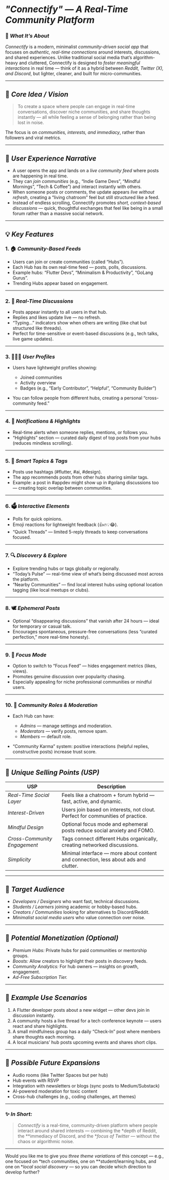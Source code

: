 # *"Connectify" — A Real-Time Community Platform*

### 💭 *What It’s About*

*Connectify* is a modern, minimalist *community-driven social app* that focuses on *authentic, real-time connections* around interests, discussions, and shared experiences.
Unlike traditional social media that’s algorithm-heavy and cluttered, Connectify is designed to *foster meaningful interactions* in real time — think of it as a hybrid between *Reddit, Twitter (X), and Discord*, but lighter, cleaner, and built for micro-communities.

---

## 🎯 *Core Idea / Vision*

> To create a space where people can engage in real-time conversations, discover niche communities, and share thoughts instantly — all while feeling a sense of belonging rather than being lost in noise.

The focus is on *communities, interests, and immediacy*, rather than followers and viral metrics.

---

## 🧩 *User Experience Narrative*

* A user opens the app and lands on a *live community feed* where posts are happening in real time.
* They can *join communities* (e.g., “Indie Game Devs”, “Mindful Mornings”, “Tech & Coffee”) and interact instantly with others.
* When someone posts or comments, the update appears *live without refresh*, creating a “living chatroom” feel but still structured like a feed.
* Instead of endless scrolling, Connectify promotes *short, context-based discussions* — quick, thoughtful exchanges that feel like being in a small forum rather than a massive social network.

---

## 💡 *Key Features*

### 1. 🏠 *Community-Based Feeds*

* Users can join or create communities (called “Hubs”).
* Each Hub has its own real-time feed — posts, polls, discussions.
* Example hubs: “Flutter Devs”, “Minimalism & Productivity”, “GoLang Gurus”.
* Trending Hubs appear based on engagement.

---

### 2. 💬 *Real-Time Discussions*

* Posts appear instantly to all users in that hub.
* Replies and likes update live — no refresh.
* “Typing…” indicators show when others are writing (like chat but structured like threads).
* Perfect for time-sensitive or event-based discussions (e.g., tech talks, live game updates).

---

### 3. 🧑‍🤝‍🧑 *User Profiles*

* Users have lightweight profiles showing:

  * Joined communities
  * Activity overview
  * Badges (e.g., “Early Contributor”, “Helpful”, “Community Builder”)
* You can follow people from different hubs, creating a personal “cross-community feed.”

---

### 4. 🔔 *Notifications & Highlights*

* Real-time alerts when someone replies, mentions, or follows you.
* “Highlights” section — curated daily digest of top posts from your hubs (reduces mindless scrolling).

---

### 5. 🧠 *Smart Topics & Tags*

* Posts use hashtags (#flutter, #ai, #design).
* The app recommends posts from other hubs sharing similar tags.
* Example: a post in #appdev might show up in #golang discussions too — creating topic overlap between communities.

---

### 6. 🗳 *Interactive Elements*

* Polls for quick opinions.
* Emoji reactions for lightweight feedback (👍🔥💡😂).
* “Quick Threads” — limited 5-reply threads to keep conversations focused.

---

### 7. 🔍 *Discovery & Explore*

* Explore trending hubs or tags globally or regionally.
* “Today’s Pulse” — real-time view of what’s being discussed most across the platform.
* “Nearby Communities” — find local interest hubs using optional location tagging (like local meetups or clubs).

---

### 8. 🕊 *Ephemeral Posts*

* Optional “disappearing discussions” that vanish after 24 hours — ideal for temporary or casual talk.
* Encourages spontaneous, pressure-free conversations (less “curated perfection,” more real-time honesty).

---

### 9. 💭 *Focus Mode*

* Option to switch to “Focus Feed” — hides engagement metrics (likes, views).
* Promotes genuine discussion over popularity chasing.
* Especially appealing for niche professional communities or mindful users.

---

### 10. 🌟 *Community Roles & Moderation*

* Each Hub can have:

  * *Admins* — manage settings and moderation.
  * *Moderators* — verify posts, remove spam.
  * *Members* — default role.
* “Community Karma” system: positive interactions (helpful replies, constructive posts) increase trust score.

---

## 🧭 *Unique Selling Points (USP)*

| USP                            | Description                                                                        |
| ------------------------------ | ---------------------------------------------------------------------------------- |
| *Real-Time Social Layer*     | Feels like a chatroom + forum hybrid — fast, active, and dynamic.                  |
| *Interest-Driven*            | Users join based on interests, not clout. Perfect for communities of practice.     |
| *Mindful Design*             | Optional focus mode and ephemeral posts reduce social anxiety and FOMO.            |
| *Cross-Community Engagement* | Tags connect different Hubs organically, creating networked discussions.           |
| *Simplicity*                 | Minimal interface — more about content and connection, less about ads and clutter. |

---

## 👥 *Target Audience*

* *Developers / Designers* who want fast, technical discussions.
* *Students / Learners* joining academic or hobby-based hubs.
* *Creators / Communities* looking for alternatives to Discord/Reddit.
* *Minimalist social media users* who value connection over noise.

---

## 💸 *Potential Monetization (Optional)*

* *Premium Hubs:* Private hubs for paid communities or mentorship groups.
* *Boosts:* Allow creators to highlight their posts in discovery feeds.
* *Community Analytics:* For hub owners — insights on growth, engagement.
* *Ad-Free Subscription Tier.*

---

## 💬 *Example Use Scenarios*

1. A Flutter developer posts about a new widget — other devs join in discussion instantly.
2. A community hosts a live thread for a tech conference keynote — users react and share highlights.
3. A small mindfulness group has a daily “Check-In” post where members share thoughts each morning.
4. A local musicians’ hub posts upcoming events and shares short clips.

---

## 🧠 *Possible Future Expansions*

* Audio rooms (like Twitter Spaces but per hub)
* Hub events with RSVP
* Integration with newsletters or blogs (sync posts to Medium/Substack)
* AI-powered moderation for toxic content
* Cross-hub challenges (e.g., coding challenges, art themes)

---

### ✨ *In Short:*

> *Connectify* is a real-time, community-driven platform where people interact around shared interests — combining the *depth of Reddit, the **immediacy of Discord, and the **focus of Twitter* — without the chaos or algorithmic noise.

---

Would you like me to give you *three theme variations* of this concept — e.g., one focused on *tech communities, one on **student/learning hubs, and one on **local social discovery* — so you can decide which direction to develop further?

